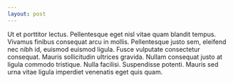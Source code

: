 ```yaml
---
layout: post
---
```


Ut et porttitor lectus. Pellentesque eget nisl vitae quam blandit tempus. Vivamus finibus consequat arcu in mollis. Pellentesque justo sem, eleifend nec nibh id, euismod euismod ligula. Fusce vulputate consectetur consequat. Mauris sollicitudin ultrices gravida. Nullam consequat justo at ligula commodo tristique. Nulla facilisi. Suspendisse potenti. Mauris sed urna vitae ligula imperdiet venenatis eget quis quam. 